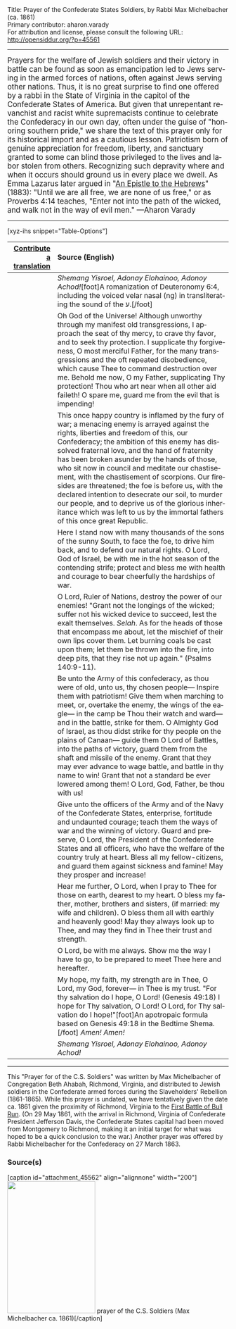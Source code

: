 <html>
<head></head>
<body>
Title: Prayer of the Confederate States Soldiers, by Rabbi Max Michelbacher (ca. 1861)<br />
Primary contributor: aharon.varady<br />
For attribution and license, please consult the following URL: <a href="http://opensiddur.org/?p=45561">http://opensiddur.org/?p=45561</a>
<p />
<hr />

<div class="english" lang="en" style="font-size: 1.2em;">
Prayers for the welfare of Jewish soldiers and their victory in battle can be found as soon as emancipation led to Jews serving in the armed forces of nations, often against Jews serving other nations. Thus, it is no great surprise to find one offered by a rabbi in the State of Virginia in the capitol of the Confederate States of America. But given that unrepentant revanchist and racist white supremacists continue to celebrate the Confederacy in our own day, often under the guise of "honoring southern pride," we share the text of this prayer only for its historical import and as a cautious lesson. Patriotism born of genuine appreciation for freedom, liberty, and sanctuary granted to some can blind those privileged to the lives and labor stolen from others. Recognizing such depravity where and when it occurs should ground us in every place we dwell. As Emma Lazarus later argued in "<a href="https://jwa.org/media/quote-from-epistle-to-hebrews">An Epistle to the Hebrews</a>" (1883): "Until we are all free, we are none of us free," or as Proverbs 4:14 teaches, "Enter not into the path of the wicked, and walk not in the way of evil men." —Aharon Varady
</div>

<hr />

[xyz-ihs snippet="Table-Options"]<table style="margin-left: auto; margin-right: auto;" class="draggable">
<thead><tr><th id="x" style="text-align: right;"><a href="/translate/" target="_blank" rel="noopener">Contribute a translation</a></th><th style="text-align: left;">Source (English)</th></tr></thead>
<tbody>
<tr><td style="vertical-align:top;">
<div class="liturgy" lang="he" style="text-align: right;">

</div></td>

<td style="vertical-align:top;">
<div class="english" lang="en" style="text-align: left;">
<em>Shemang Yisroel, 
Adonay Elohainoo, 
Adonoy Achod!</em>[foot]A romanization of Deuteronomy 6:4, including the voiced velar nasal (ng) in transliterating the sound of the ע.[/foot]
</div></td></tr>


<tr><td style="vertical-align:top;">
<div class="liturgy" lang="he" style="text-align: right;">

</div></td>

<td style="vertical-align:top;">
<div class="english" lang="en" style="text-align: left;">
Oh God of the Universe! 
Although unworthy through my manifest old transgressions, 
I approach the seat of thy mercy, 
to crave thy favor, 
and to seek thy protection. 
I supplicate thy forgiveness, 
O most merciful Father, 
for the many transgressions 
and the oft repeated disobedience, 
which cause Thee to command destruction over me. 
Behold me now, O my Father, 
supplicating Thy protection! 
Thou who art near 
when all other aid faileth! 
O spare me, 
guard me from the evil that is impending!
</div></td></tr>


<tr><td style="vertical-align:top;">
<div class="liturgy" lang="he" style="text-align: right;">

</div></td>

<td style="vertical-align:top;">
<div class="english" lang="en" style="text-align: left;">
This once happy country is inflamed by the fury of war; 
a menacing enemy is arrayed against the rights, 
liberties and freedom of this, our Confederacy; 
the ambition of this enemy has dissolved fraternal love, 
and the hand of fraternity has been broken asunder 
by the hands of those, 
who sit now in council 
and meditate our chastisement, 
with the chastisement of scorpions. 
Our firesides are threatened; 
the foe is before us, 
with the declared intention 
to desecrate our soil, 
to murder our people, 
and to deprive us of the glorious inheritance 
which was left to us 
by the immortal fathers of this once great Republic.
</div></td></tr>


<tr><td style="vertical-align:top;">
<div class="liturgy" lang="he" style="text-align: right;">

</div></td>

<td style="vertical-align:top;">
<div class="english" lang="en" style="text-align: left;">
Here I stand now 
with many thousands 
of the sons 
of the sunny South, 
to face the foe, 
to drive him back, 
and to defend our natural rights. 
O Lord, God of Israel, 
be with me in the hot season of the contending strife; 
protect and bless me with health and courage 
to bear cheerfully the hardships of war.
</div></td></tr>


<tr><td style="vertical-align:top;">
<div class="liturgy" lang="he" style="text-align: right;">

</div></td>

<td style="vertical-align:top;">
<div class="english" lang="en" style="text-align: left;">
O Lord, Ruler of Nations, 
destroy the power of our enemies! 
"Grant not the longings of the wicked; 
suffer not his wicked device to succeed, 
lest the exalt themselves. <em>Selah</em>. 
As for the heads of those that encompass me about, 
let the mischief of their own lips cover them. 
Let burning coals be cast upon them; 
let them be thrown into the fire, into deep pits, 
that they rise not up again." <span class="citation">(Psalms 140:9-11)</span>. 
</div></td></tr>


<tr><td style="vertical-align:top;">
<div class="liturgy" lang="he" style="text-align: right;">

</div></td>

<td style="vertical-align:top;">
<div class="english" lang="en" style="text-align: left;">
Be unto the Army of this confederacy, 
as thou were of old, unto us, thy chosen people— 
Inspire them with patriotism! 
Give them 
when marching to meet, or, overtake the enemy, 
the wings of the eagle— 
in the camp 
be Thou their watch and ward— 
and in the battle, 
strike for them. 
O Almighty God of Israel, 
as thou didst strike for thy people on the plains of Canaan—
guide them O Lord of Battles, into the paths of victory, 
guard them from the shaft and missile of the enemy. 
Grant that they may ever advance to wage battle, 
and battle in thy name to win! 
Grant that not a standard be ever lowered among them! 
O Lord, God, Father, be thou with us!
</div></td></tr>


<tr><td style="vertical-align:top;">
<div class="liturgy" lang="he" style="text-align: right;">

</div></td>

<td style="vertical-align:top;">
<div class="english" lang="en" style="text-align: left;">
Give unto the officers of the Army and of the Navy of the Confederate States, 
enterprise, 
fortitude 
and undaunted courage; 
teach them the ways of war 
and the winning of victory. 
Guard and preserve, O Lord, 
the President of the Confederate States and all officers, 
who have the welfare of the country truly at heart. 
Bless all my fellow-citizens, 
and guard them against sickness and famine! 
May they prosper and increase!
</div></td></tr>


<tr><td style="vertical-align:top;">
<div class="liturgy" lang="he" style="text-align: right;">

</div></td>

<td style="vertical-align:top;">
<div class="english" lang="en" style="text-align: left;">
Hear me further, O Lord, 
when I pray to Thee for those on earth, dearest to my heart. 
O bless my father, mother, 
brothers and sisters, 
(<span class="instruction">if married:</span> my wife and children). 
O bless them all with earthly and heavenly good! 
May they always look up to Thee, 
and may they find in Thee their trust and strength.
</div></td></tr>


<tr><td style="vertical-align:top;">
<div class="liturgy" lang="he" style="text-align: right;">

</div></td>

<td style="vertical-align:top;">
<div class="english" lang="en" style="text-align: left;">
O Lord, 
be with me always. 
Show me the way I have to go, 
to be prepared to meet Thee here 
and hereafter.
</div></td></tr>


<tr><td style="vertical-align:top;">
<div class="liturgy" lang="he" style="text-align: right;">

</div></td>

<td style="vertical-align:top;">
<div class="english" lang="en" style="text-align: left;">
My hope, 
my faith, 
my strength are in Thee, O Lord, my God, forever— 
in Thee is my trust. 
"For thy salvation do I hope, O Lord! <span class="citation">(Genesis 49:18)</span>
I hope for Thy salvation, O Lord! 
O Lord, for Thy salvation do I hope!"[foot]An apotropaic formula based on Genesis 49:18 in the Bedtime Shema.[/foot]  
<em>Amen! Amen!</em>
</div></td></tr>


<tr><td style="vertical-align:top;">
<div class="liturgy" lang="he" style="text-align: right;">

</div></td>

<td style="vertical-align:top;">
<div class="english" lang="en" style="text-align: left;">
<em>Shemang Yisroel, 
Adonay Elohainoo, 
Adonoy Achod!</em>
</div></td></tr>
</tbody></table>

<hr />

This "Prayer for of the C.S. Soldiers" was written by Max Michelbacher of Congregation Beth Ahabah, Richmond, Virginia, and distributed to Jewish soldiers in the Confederate armed forces during the Slaveholders' Rebellion (1861-1865). While this prayer is undated, we have tentatively given the date ca. 1861 given the proximity of Richmond, Virginia to the <a href="https://en.wikipedia.org/wiki/First_Battle_of_Bull_Run">First Battle of Bull Run</a>. (On 29 May 1861, with the arrival in Richmond, Virginia of Confederate President Jefferson Davis, the Confederate States capital had been moved from Montgomery to Richmond, making it an initial target for what was hoped to be a quick conclusion to the war.) Another prayer was offered by Rabbi Michelbacher for the Confederacy on 27 March 1863.

<h3>Source(s)</h3>

[caption id="attachment_45562" align="alignnone" width="200"]<a href="https://opensiddur.org/wp-content/uploads/2022/07/prayer-of-the-C.S.-Soldiers-Max-Michelbacher-ca.-1861-scaled.jpg"><img src="https://opensiddur.org/wp-content/uploads/2022/07/prayer-of-the-C.S.-Soldiers-Max-Michelbacher-ca.-1861-200x300.jpg" alt="" width="200" height="300" class="size-medium wp-image-45562" /></a> prayer of the C.S. Soldiers (Max Michelbacher ca. 1861)[/caption]

&nbsp;
</body>
</html>